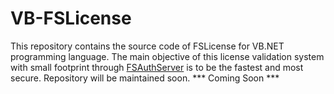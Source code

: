 # VB-FSLicense
This repository contains the source code of FSLicense for VB.NET programming language. The main objective of this license validation system with small footprint through [FSAuthServer](https://github.com/uGiFarukh/FSAuthServer) is to be the fastest and most secure. Repository will be maintained soon.
*** Coming Soon ***
